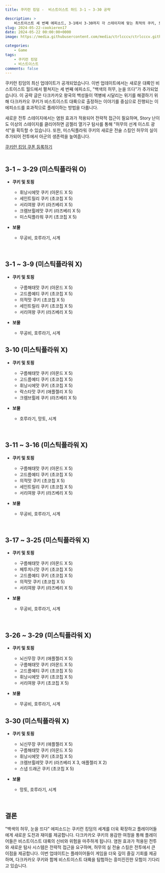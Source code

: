 ```yaml
---
title: 쿠키런 킹덤 -  비스트이스트 하드 3-1 ~ 3-30 공략

description: >  
    비스트이스트 세 번째 에피소드, 3-1에서 3-30까지 각 스테이지에 맞는 최적의 쿠키, 토핑, 보물 조합과 전략을 소개합니다.
slug: 2024-05-22-cookieren17
date: 2024-05-22 00:00:00+0000
image: https://media.githubusercontent.com/media/ctrlcccv/ctrlcccv.github.io/master/assets/img/post/2024-05-22-cookieren17.webp

categories:
    - Game
tags:
    - 쿠키런 킹덤
    - 비스트이스트
comments: false
---
```

쿠키런 킹덤의 최신 업데이트가 공개되었습니다. 이번 업데이트에서는 새로운 대륙인 비스트이스트 월드에서 펼쳐지는 세 번째 에피소드, "백색의 허무, 눈을 뜨다"가 추가되었습니다. 이 공략 글은 다크카카오 왕국의 백성들이 역병에 시달리는 위기를 해결하기 위해 다크카카오 쿠키가 비스트이스트 대륙으로 출정하는 이야기를 중심으로 진행되는 이 에피소드를 효과적으로 플레이하는 방법을 다룹니다.   

새로운 전투 스테이지에서는 염원 효과가 적용되어 전략적 접근이 필요하며, Story 난이도 이상의 스테이지를 클리어하면 곰젤리 열기구 탐사를 통해 "허무의 선계 이스트 광석"을 획득할 수 있습니다. 또한, 미스틱플라워 쿠키의 새로운 전술 스킬인 허무의 실이 추가되어 전투에서 아군의 생존력을 높여줍니다.  

<div class="btn_wrap">
    <a href="https://www.sk2gacha.com/ckk/coupon/">쿠키런 킹덤 쿠폰 등록하기</a>
</div>

<br>

## 3-1 ~ 3-29 (미스틱플라워 O)

* **쿠키 및 토핑**
  * 휘낭시에맛 쿠키 (아몬드 X 5)
  * 세인트릴리 쿠키 (초코칩 X 5)
  * 서리여왕 쿠키 (라즈베리 X 5)
  * 크렘브륄레맛 쿠키 (라즈베리 X 5)
  * 미스틱플라워 쿠키 (초코칩 X 5)

* **보물**
  * 무공비, 호루라기, 시계

<br>

## 3-1 ~ 3-9 (미스틱플라워 X)

* **쿠키 및 토핑**
  * 구름해태맛 쿠키 (아몬드 X 5)
  * 고드름예티 쿠키 (초코칩 X 5)
  * 의적맛 쿠키 (초코칩 X 5)
  * 세인트릴리 쿠키 (초코칩 X 5)
  * 서리여왕 쿠키 (라즈베리 X 5)

* **보물**
  * 무공비, 호루라기, 시계


<ins class="adsbygoogle"
     style="display:block; text-align:center;"
     data-ad-layout="in-article"
     data-ad-format="fluid"
     data-ad-client="ca-pub-8535540836842352"
     data-ad-slot="2974559225"></ins>
<script>
     (adsbygoogle = window.adsbygoogle || []).push({});
</script>

## 3-10 (미스틱플라워 X)

* **쿠키 및 토핑**
  * 구름해태맛 쿠키 (아몬드 X 5)
  * 고드름예티 쿠키 (초코칩 X 5)
  * 휘낭시에맛 쿠키 (초코칩 X 5)
  * 락스타맛 쿠키 (애플젤리 X 5)
  * 크렘브륄레 쿠키 (라즈베리 X 5)

* **보물**
  * 호루라기, 망토, 시계

<br>

## 3-11 ~ 3-16 (미스틱플라워 X)

* **쿠키 및 토핑**
  * 구름해태맛 쿠키 (아몬드 X 5)
  * 고드름예티 쿠키 (초코칩 X 5)
  * 의적맛 쿠키 (초코칩 X 5)
  * 세인트릴리 쿠키 (초코칩 X 5)
  * 서리여왕 쿠키 (라즈베리 X 5)

* **보물**
  * 무공비, 호루라기, 시계

<br>

## 3-17 ~ 3-25 (미스틱플라워 X)

* **쿠키 및 토핑**
  * 구름해태맛 쿠키 (아몬드 X 5)
  * 페투치니맛 쿠키 (초코칩 X 5)
  * 고드름예티 쿠키 (초코칩 X 5)
  * 의적맛 쿠키 (초코칩 X 5)
  * 서리여왕 쿠키 (라즈베리 X 5)

* **보물**
  * 무공비, 호루라기, 시계

<br>

## 3-26 ~ 3-29 (미스틱플라워 X)

* **쿠키 및 토핑**
  * 뇌신무장 쿠키 (애플젤리 X 5)
  * 구름해태맛 쿠키 (아몬드 X 5)
  * 고드름예티 쿠키 (초코칩 X 5)
  * 휘낭시에맛 쿠키 (초코칩 X 5)
  * 서리여왕 쿠키 (초코칩 X 5)

* **보물**
  * 무공비, 호루라기, 시계


<ins class="adsbygoogle"
     style="display:block; text-align:center;"
     data-ad-layout="in-article"
     data-ad-format="fluid"
     data-ad-client="ca-pub-8535540836842352"
     data-ad-slot="2974559225"></ins>
<script>
     (adsbygoogle = window.adsbygoogle || []).push({});
</script>

## 3-30 (미스틱플라워 X)

* **쿠키 및 토핑**
  * 뇌신무장 쿠키 (애플젤리 X 5)
  * 구름해태맛 쿠키 (아몬드 X 5)
  * 휘낭시에맛 쿠키 (초코칩 X 5)
  * 크렘브륄레맛 쿠키 (라즈베리 X 3, 애플젤리 X 2)
  * 스냅 드래곤 쿠키 (초코칩 X 5)

* **보물**
  * 망토, 호루라기, 시계
  
<br>

## 결론
"백색의 허무, 눈을 뜨다" 에피소드는 쿠키런 킹덤의 세계를 더욱 확장하고 플레이어들에게 새로운 도전과 재미를 제공합니다. 다크카카오 쿠키의 용감한 여정을 통해 플레이어들은 비스트이스트 대륙의 신비와 위험을 마주하게 됩니다. 염원 효과가 적용된 전투와 새로운 탐사 시스템은 전략적 접근을 요구하며, 허무의 실 전술 스킬은 전투에서 큰 이점을 제공합니다. 이번 업데이트는 플레이어들이 게임을 더욱 깊이 즐길 기회를 제공하며, 다크카카오 쿠키와 함께 비스트이스트 대륙을 탐험하는 흥미진진한 모험이 기다리고 있습니다.  